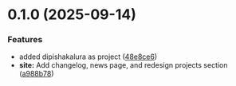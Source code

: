 # 0.1.0 (2025-09-14)


### Features

* added dipishakalura as project ([48e8ce6](https://github.com/DeepeshKalura/go-deepesh-website/commit/48e8ce68b236d113c49853b4079ba1a915543858))
* **site:** Add changelog, news page, and redesign projects section ([a988b78](https://github.com/DeepeshKalura/go-deepesh-website/commit/a988b78ba90ba2bb31e596e61af12a16b42f7cb2))



